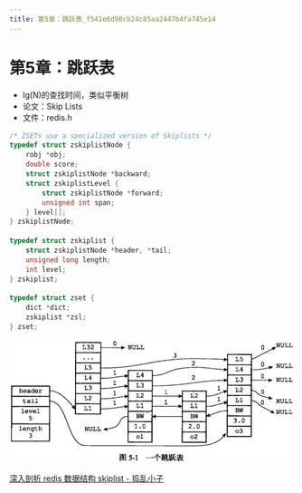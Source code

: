 ```yaml
---
title: 第5章：跳跃表_f541e6d98cb24c85aa2447b4fa745e14
---
```


# 第5章：跳跃表

- lg(N)的查找时间，类似平衡树
- 论文：Skip Lists
- 文件：redis.h

```c
/* ZSETs use a specialized version of Skiplists */
typedef struct zskiplistNode {
    robj *obj;
    double score;
    struct zskiplistNode *backward;
    struct zskiplistLevel {
        struct zskiplistNode *forward;
        unsigned int span;
    } level[];
} zskiplistNode;

typedef struct zskiplist {
    struct zskiplistNode *header, *tail;
    unsigned long length;
    int level;
} zskiplist;

typedef struct zset {
    dict *dict;
    zskiplist *zsl;
} zset;
```

![%E7%AC%AC5%E7%AB%A0%EF%BC%9A%E8%B7%B3%E8%B7%83%E8%A1%A8%20f541e6d98cb24c85aa2447b4fa745e14/Untitled.png](%E7%AC%AC5%E7%AB%A0%EF%BC%9A%E8%B7%B3%E8%B7%83%E8%A1%A8%20f541e6d98cb24c85aa2447b4fa745e14/Untitled.png)

[深入剖析 redis 数据结构 skiplist - 捣乱小子](http://daoluan.net/%E6%9C%AA%E5%88%86%E7%B1%BB/2014/06/26/decode-redis-data-struct-skiplist.html)